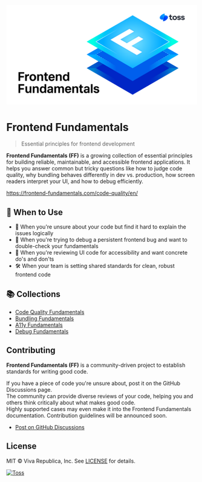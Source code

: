 ![Frontend Fundamentals](./images/ff-meta.png)

# Frontend Fundamentals

> Essential principles for frontend development

**Frontend Fundamentals (FF)** is a growing collection of essential principles for building reliable, maintainable, and accessible frontend applications. It helps you answer common but tricky questions like how to judge code quality, why bundling behaves differently in dev vs. production, how screen readers interpret your UI, and how to debug efficiently.

https://frontend-fundamentals.com/code-quality/en/

## 🧭 When to Use

- 🦨 When you're unsure about your code but find it hard to explain the issues logically
- 🧯 When you're trying to debug a persistent frontend bug and want to double-check your fundamentals
- 👥 When you're reviewing UI code for accessibility and want concrete do's and don'ts
- 🛠️ When your team is setting shared standards for clean, robust frontend code

## 📚 Collections

- [Code Quality Fundamentals](https://frontend-fundamentals.com/code-quality/)
- [Bundling Fundamentals](https://frontend-fundamentals.com/bundling/)
- [A11y Fundamentals](https://frontend-fundamentals.com/a11y/)
- [Debug Fundamentals](https://frontend-fundamentals.com/debug/)

## Contributing

**Frontend Fundamentals (FF)** is a community-driven project to establish standards for writing good code.

If you have a piece of code you're unsure about, post it on the GitHub Discussions page.  
The community can provide diverse reviews of your code, helping you and others think critically about what makes good code.  
Highly supported cases may even make it into the Frontend Fundamentals documentation. Contribution guidelines will be announced soon.

- [Post on GitHub Discussions](https://github.com/toss/frontend-fundamentals/discussions)

## License

MIT © Viva Republica, Inc. See [LICENSE](./LICENSE.md) for details.

<a title="Toss" href="https://toss.im">
  <picture>
    <source media="(prefers-color-scheme: dark)" srcset="https://static.toss.im/logos/png/4x/logo-toss-reverse.png">
    <img alt="Toss" src="https://static.toss.im/logos/png/4x/logo-toss.png" width="100">
  </picture>
</a>
